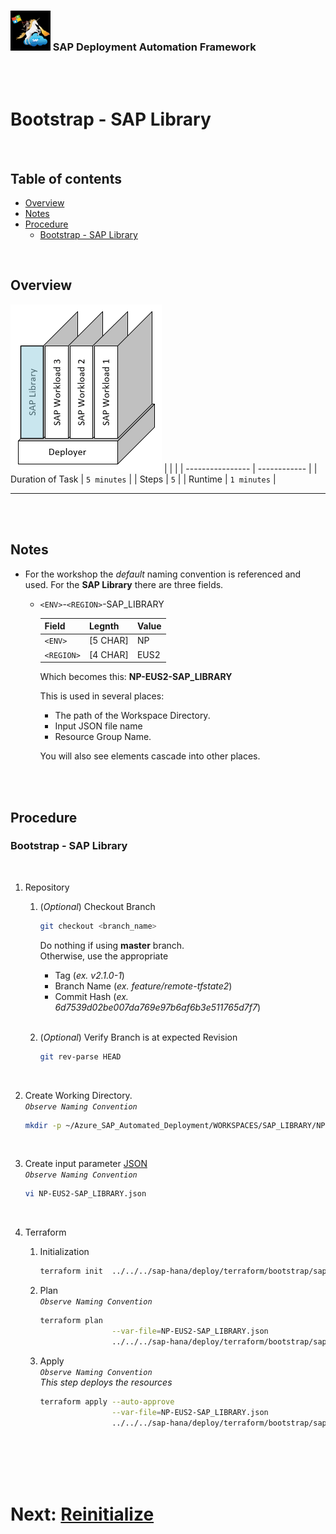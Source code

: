 ### <img src="../../../assets/images/UnicornSAPBlack256x256.png" width="64px"> SAP Deployment Automation Framework <!-- omit in toc -->
<br/><br/>

# Bootstrap - SAP Library <!-- omit in toc -->

<br/>

## Table of contents <!-- omit in toc -->

- [Overview](#overview)
- [Notes](#notes)
- [Procedure](#procedure)
  - [Bootstrap - SAP Library](#bootstrap---sap-library)

<br/>

## Overview

![Block3](assets/Block3.png)
|                  |              |
| ---------------- | ------------ |
| Duration of Task | `5 minutes`  |
| Steps            | `5`          |
| Runtime          | `1 minutes`  |

---

<br/><br/>

## Notes

- For the workshop the *default* naming convention is referenced and used. For the **SAP Library** there are three fields.
  - `<ENV>`-`<REGION>`-SAP_LIBRARY

    | Field             | Legnth   | Value  |
    | ----------------- | -------- | ------ |
    | `<ENV>`           | [5 CHAR] | NP     |
    | `<REGION>`        | [4 CHAR] | EUS2   |
  
    Which becomes this: **NP-EUS2-SAP_LIBRARY**
    
    This is used in several places:
    - The path of the Workspace Directory.
    - Input JSON file name
    - Resource Group Name.

    You will also see elements cascade into other places.

<br/><br/>

## Procedure

### Bootstrap - SAP Library

<br/>

1. Repository

    1. (*Optional*) Checkout Branch
        ```bash
        git checkout <branch_name>
        ```
        Do nothing if using **master** branch.<br/>
        Otherwise, use the appropriate
        - Tag         (*ex. v2.1.0-1*)
        - Branch Name (*ex. feature/remote-tfstate2*)
        - Commit Hash (*ex. 6d7539d02be007da769e97b6af6b3e511765d7f7*)
        <br/><br/>

    2. (*Optional*) Verify Branch is at expected Revision
        ```bash
        git rev-parse HEAD
        ```
        <br/>

2. Create Working Directory.
    <br/>*`Observe Naming Convention`*<br/>
    ```bash
    mkdir -p ~/Azure_SAP_Automated_Deployment/WORKSPACES/SAP_LIBRARY/NP-EUS2-SAP_LIBRARY; cd $_
    ```
    <br/>

3. Create input parameter [JSON](templates/NP-EUS2-SAP_LIBRARY.json)
    <br/>*`Observe Naming Convention`*<br/>
    ```bash
    vi NP-EUS2-SAP_LIBRARY.json
    ```
    <br/>

4. Terraform
    1. Initialization
       ```bash
       terraform init  ../../../sap-hana/deploy/terraform/bootstrap/sap_library/
       ```

    2. Plan
       <br/>*`Observe Naming Convention`*<br/>
       ```bash
       terraform plan                                                                  \
                       --var-file=NP-EUS2-SAP_LIBRARY.json                             \
                       ../../../sap-hana/deploy/terraform/bootstrap/sap_library
       ```

    3. Apply
       <br/>*`Observe Naming Convention`*<br/>
       *This step deploys the resources*
       ```bash
       terraform apply --auto-approve                                                  \
                       --var-file=NP-EUS2-SAP_LIBRARY.json                             \
                       ../../../sap-hana/deploy/terraform/bootstrap/sap_library/
       ```

<br/><br/><br/><br/>

# Next: [Reinitialize](04-reinitialize.md) <!-- omit in toc -->
